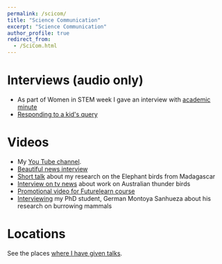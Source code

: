 ```yaml
---
permalink: /scicom/
title: "Science Communication"
excerpt: "Science Communication"
author_profile: true
redirect_from: 
  - /SciCom.html
---
```


# Interviews (audio only)
- As part of Women in STEM week I gave an interview with [academic minute](https://academicminute.org/2015/08/anusuya-chinsamy-turan-university-of-cape-town-fossilized-clues/)
- [Responding to a kid's query](https://www.youtube.com/watch?v=G9b-vugBiNo)

# Videos
 - My [You Tube channel](https://www.youtube.com/channel/UCBH4moLAnjAwiSW86_gbtRA).
 - [Beautiful news interview](https://www.beautifulnews.com/unearthing-future-young-scientists-unravelling-past)
 - [Short talk](https://www.youtube.com/watch?v=CDrwQrjff78) about my research on the Elephant birds from Madagascar
 - [Interview on tv news](https://www.youtube.com/watch?v=cJNGzL8rBiY) about work on Australian thunder birds 
 - [Promotional video for Futurelearn course](https://www.youtube.com/watch?v=mlGNQ0-Enmk)
 - [Interviewing](https://www.youtube.com/watch?v=YU9AvDHKJTQ&t=41s) my PhD student, German Montoya Sanhueza about his research on burrowing mammals
 
# Locations
See the places [where I have given talks](https://anusuyachinsamyturan.github.io/talkmap.html).
